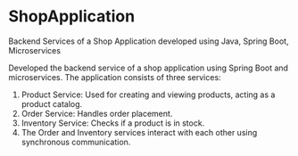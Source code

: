 # ShopApplication
Backend Services of a Shop Application developed using Java, Spring Boot, Microservices

Developed the backend service of a shop application using Spring Boot and microservices. The application consists of three services:

1. Product Service: Used for creating and viewing products, acting as a product catalog.
2. Order Service: Handles order placement.
3. Inventory Service: Checks if a product is in stock.
4. The Order and Inventory services interact with each other using synchronous communication.
